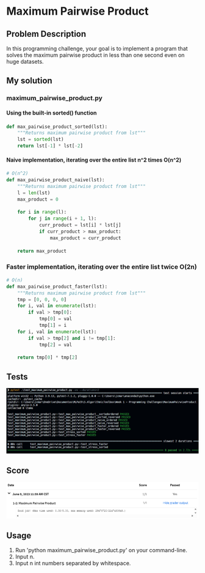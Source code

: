 # Maximum Pairwise Product

## Problem Description

In this programming challenge, your goal is to implement a program that solves the maximum pairwise product in less than one second even on huge datasets.

## My solution

### maximum_pairwise_product.py

#### Using the built-in sorted() function

```python
def max_pairwise_product_sorted(lst):
    """Returns maximum pairwise product from lst"""
    lst = sorted(lst)
    return lst[-1] * lst[-2]
```

#### Naive implementation, iterating over the entire list n^2 times O(n^2)

```python
# O(n^2)
def max_pairwise_product_naive(lst):
    """Returns maximum pairwise product from lst"""
    l = len(lst)
    max_product = 0

    for i in range(l):
        for j in range(i + 1, l):
            curr_product = lst[i] * lst[j]
            if curr_product > max_product:
                max_product = curr_product

    return max_product
```

### Faster implementation, iterating over the entire list twice O(2n)

```python
# O(n)
def max_pairwise_product_faster(lst):
    """Returns maximum pairwise product from lst"""
    tmp = [0, 0, 0, 0]
    for i, val in enumerate(lst):
        if val > tmp[0]:
            tmp[0] = val
            tmp[1] = i
    for i, val in enumerate(lst):
        if val > tmp[2] and i != tmp[1]:
            tmp[2] = val

    return tmp[0] * tmp[2]
```

## Tests

![All passed](./resources/tests.png)

## Score

![All good](./resources/score.png)

## Usage

1. Run 'python maximum_pairwise_product.py' on your command-line.
2. Input n.
3. Input n int numbers separated by whitespace.